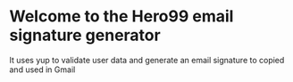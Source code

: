 # Welcome to the Hero99 email signature generator

It uses yup to validate user data and generate an email signature to copied and used in Gmail